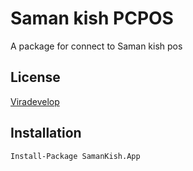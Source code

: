 
# Saman kish PCPOS

A package for connect to Saman kish pos



## License

[Viradevelop](https://viradevelop.com/)


## Installation



```bash
Install-Package SamanKish.App
```
    
